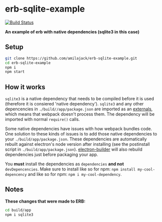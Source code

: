 # erb-sqlite-example

[![Build Status](https://travis-ci.org/amilajack/erb-sqlite-example.svg?branch=master&maxAge=2592)](https://travis-ci.org/amilajack/erb-sqlite-example)

**An example of erb with native dependencies (sqlite3 in this case)**

## Setup

```bash
git clone https://github.com/amilajack/erb-sqlite-example.git
cd erb-sqlite-example
npm i
npm start
```

## How it works

`sqlite3` is a native dependency that needs to be compiled before it is used (therefore it is consiered 'native dependency'). `sqlite3` and any other depencencies in `./build//app/package.json` are imported as an [externals](https://webpack.js.org/configuration/externals/), which means that webpack doesn't process them. The dependency will be imported with normal `require()` calls.

Some native dependencies have issues with how webpack bundles code. One solution to these kinds of issues is to add those native dependencies to your `./build/app/package.json`. These dependencies are automatically rebuilt against electron's node version after installing (see the postinstall script in `./build/app/package.json`). [electron-builder](https://github.com/electron-userland/electron-builder) will also rebuild dependencies just before packaging your app.

You **must** install the dependencies as `dependencies` **and not** `devDepencencies`. Make sure to install like so for npm: `npm install my-cool-depencency` and like so for npm: `npm i my-cool-dependency`.

## Notes

**These changes that were made to ERB:**

```bash
cd build/app
npm i sqlite3
```

